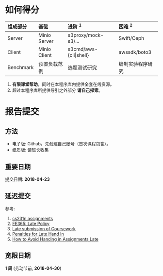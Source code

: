 # 如何得分

| 组成部分    | 基础               | 进阶 <sup>1</sup>       | 困难 <sup>2</sup>   |
| :---       | :---              | :---                   | :---                |
| Server     | Minio Server      | s3proxy/mock-s3/...    | Swift/Ceph          |
| Client     | Minio Client      | s3cmd/aws-{cli\|shell} | awssdk/boto3        |
| Benchmark  | 预置负载范例        | 选题测试研究             | 编制实验程序研究       |

1. **有限课堂帮助**，同时在本程序库内提供全套在线资源。
2. 超过本程序库所提供导引之外部分 **请自己探索**。

# 报告提交

## 方法

* 电子版: Github，先创建自己账号（首次课程包含）。
* 纸质版: 请班长收集

## 重要日期

提交日期: **2018-04-23**

## 延迟提交

参考:

1. [cs231n assignments](http://vision.stanford.edu/teaching/cs231n/assignments.html)
2. [EE365: Late Policy](https://stanford.edu/class/ee365/late.html)
3. [Late submission of Coursework](https://www2.le.ac.uk/offices/sas2/assessments/late-submission)
4. [Penalties for Late Hand In](http://www.dcs.shef.ac.uk/intranet/teaching/public/assessment/latehandin.html)
5. [How to Avoid Handing in Assignments Late](https://www.wikihow.com/Avoid-Handing-in-Assignments-Late)

## 宽限日期

**1 周** (劳动节前, **2018-04-30**)
